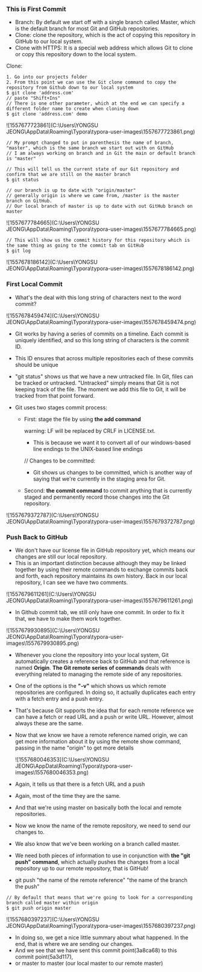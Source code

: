 ### This is First Commit


- Branch: By default we start off with a single branch called Master, which is the default branch for most Git and GitHub repositories.
- Clone: clone the repository, which is the act of copying this repository in GitHub to our local system. 
- Clone with HTTPS: It is a special web address which allows Git to clone or copy this repository down to the local system.

Clone:

```git
1. Go into our projects folder 
2. From this point we can use the Git clone command to copy the repository from Github down to our local system
$ git clone 'address.com'
// paste "Shift+Ins"
// There is one other parameter, which at the end we can specify a different folder name to create when cloning down
$ git clone 'address.com' demo
```

![1557677723861](C:\Users\YONGSU JEONG\AppData\Roaming\Typora\typora-user-images\1557677723861.png)

```git
// My prompt changed to put in parenthesis the name of branch, "master", which is the same branch we start out with on GitHub
// I am always working on branch and in Git the main or default branch is "master"

// This will tell us the current state of our Git repository and confirm that we are still on the master branch
$ git status

// our branch is up to date with "origin/master"
// generally origin is where we came from, /master is the master branch on GitHub.
// Our local branch of master is up to date with out GitHub branch on master
```

![1557677784665](C:\Users\YONGSU JEONG\AppData\Roaming\Typora\typora-user-images\1557677784665.png)

```git
// This will show us the commit history for this repository which is the same thing as going to the commit tab on GitHub
$ git log

```

![1557678186142](C:\Users\YONGSU JEONG\AppData\Roaming\Typora\typora-user-images\1557678186142.png)



### First Local Commit

- What's the deal with this long string of characters next to the word commit?

![1557678459474](C:\Users\YONGSU JEONG\AppData\Roaming\Typora\typora-user-images\1557678459474.png)

- Git works by having a series of commits on a timeline. Each commit is uniquely identified, and so this long string of characters is the commit ID.
- This ID ensures that across multiple repositories each of these commits should be unique



- "git status" shows us that we have a new untracked file. In Git, files can be tracked or untracked. "Untracked" simply means that Git is not keeping track of the file. The moment we add this file to Git, it will be tracked from that point forward.

- Git uses two stages commit process:

  - First: stage the file by using **the add command**

    warning: LF will be replaced by CRLF in LICENSE.txt.

    - This is because we want it to convert all of our windows-based line endings to the UNIX-based line endings

    // Changes to be committed:

    - Git shows us changes to be committed, which is another way of saying that we're currently in the staging area for Git.

  - Second: **the commit command** to commit anything that is currently staged and permanently record those changes into the Git repository.

![1557679372787](C:\Users\YONGSU JEONG\AppData\Roaming\Typora\typora-user-images\1557679372787.png)

### Push Back to GitHub

- We don't have our license file in GitHub repository yet, which means our changes are still our local repository.
- This is an important distinction because although they may be linked together by using their remote commands to exchange commits back and forth, each repository maintains its own history. Back in our local repository, I can see we have two comments.

![1557679611261](C:\Users\YONGSU JEONG\AppData\Roaming\Typora\typora-user-images\1557679611261.png)

- In Github commit tab, we still only have one commit. In order to fix it that, we have to make them work together.

![1557679930895](C:\Users\YONGSU JEONG\AppData\Roaming\Typora\typora-user-images\1557679930895.png)

- Whenever you clone the repository into your local system, Git automatically creates a reference back to GitHub and that reference is named **Origin**. **The Git remote series of commands** deals with everything related to managing the remote side of any repositories.

- One of the options is the **"-v"** which shows us which remote repositories are configured. In doing so, it actually duplicates each entry with a fetch entry and a push entry. 

- That's because Git supports the idea that for each remote reference we can have a fetch or read URL and a push or write URL. However, almost always these are the same.

- Now that we know we have a remote reference named origin, we can get more information about it by using the remote show command, passing in the name "origin" to get more details

  ![1557680046353](C:\Users\YONGSU JEONG\AppData\Roaming\Typora\typora-user-images\1557680046353.png)

- Again, it tells us that there is a fetch URL and a push 
- Again, most of the time they are the same.
- And that we're using master on basically both the local and remote repositories.
- Now we know the name of the remote repository, we need to send our changes to.
- We also know that we've been working on a branch called master.
- We need both pieces of information to use in conjunction with **the "git push" command**, which actually pushes the changes from a local repository up to our remote repository, that is GitHub!
- git push "the name of the remote reference" "the name of the branch the push"

```git
// By default that means that we're going to look for a corresponding branch called master within origin
$ git push origin master
```

![1557680397237](C:\Users\YONGSU JEONG\AppData\Roaming\Typora\typora-user-images\1557680397237.png)

- In doing so, we get a nice little summary about what happened. In the end, that is where we are sending our changes. 
- And we see that we have sent this commit point(3a8ca68) to this commit point(5a3d117), 
- or master to master (our local master to our remote master)



